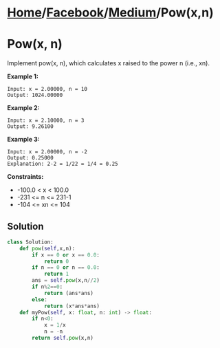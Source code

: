 # [Home](./../..)/[Facebook](./..)/[Medium](./)/Pow(x,n)
<h1>Pow(x, n)</h1>

<p>
Implement pow(x, n), which calculates x raised to the power n (i.e., xn).
</p>

<b>Example 1:</b>

    Input: x = 2.00000, n = 10
    Output: 1024.00000
    
<b>Example 2:</b>

    Input: x = 2.10000, n = 3
    Output: 9.26100
    
<b>Example 3:</b>

    Input: x = 2.00000, n = -2
    Output: 0.25000
    Explanation: 2-2 = 1/22 = 1/4 = 0.25

<b>Constraints:</b>

- -100.0 < x < 100.0
- -231 <= n <= 231-1
- -104 <= xn <= 104

<h2>Solution</h2>

```python
class Solution:
    def pow(self,x,n):
        if x == 0 or x == 0.0:
            return 0
        if n == 0 or n == 0.0:
            return 1
        ans = self.pow(x,n//2)
        if n%2==0:
            return (ans*ans)
        else:
            return (x*ans*ans)
    def myPow(self, x: float, n: int) -> float:
        if n<0:
            x = 1/x
            n = -n
        return self.pow(x,n)
```
